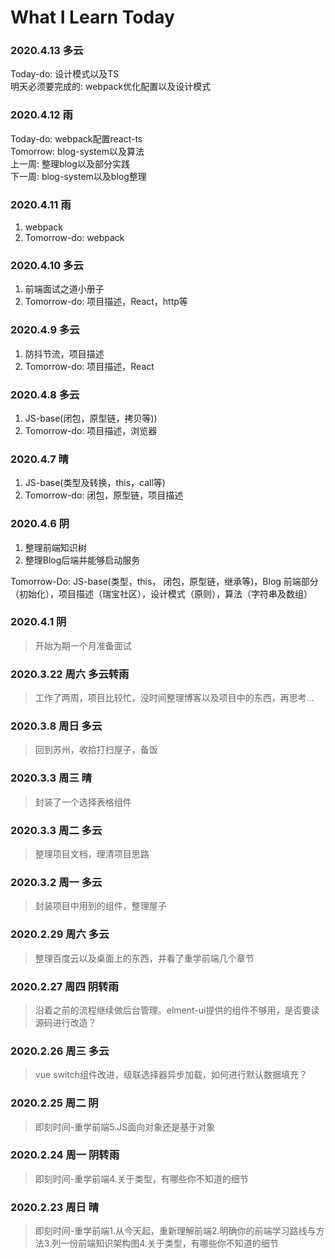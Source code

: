 
# What I Learn Today

### 2020.4.13 多云

Today-do: 设计模式以及TS  
明天必须要完成的: webpack优化配置以及设计模式

### 2020.4.12 雨

Today-do: webpack配置react-ts  
Tomorrow: blog-system以及算法  
上一周: 整理blog以及部分实践  
下一周: blog-system以及blog整理

### 2020.4.11 雨

1. webpack
2. Tomorrow-do: webpack

### 2020.4.10 多云

1. 前端面试之道小册子
2. Tomorrow-do: 项目描述，React，http等

### 2020.4.9 多云

1. 防抖节流，项目描述
2. Tomorrow-do: 项目描述，React

### 2020.4.8 多云

1. JS-base(闭包，原型链，拷贝等))
2. Tomorrow-do: 项目描述，浏览器

### 2020.4.7 晴

1. JS-base(类型及转换，this，call等)
2. Tomorrow-do: 闭包，原型链，项目描述

### 2020.4.6 阴

1. 整理前端知识树
2. 整理Blog后端并能够启动服务

Tomorrow-Do: JS-base(类型，this， 闭包，原型链，继承等)，Blog 前端部分（初始化），项目描述（瑞宝社区），设计模式（原则），算法（字符串及数组）

### 2020.4.1 阴

> 开始为期一个月准备面试

### 2020.3.22 周六 多云转雨

> 工作了两周，项目比较忙，没时间整理博客以及项目中的东西，再思考...

### 2020.3.8 周日 多云

> 回到苏州，收拾打扫屋子，备饭

### 2020.3.3 周三 晴

> 封装了一个选择表格组件

### 2020.3.3 周二 多云

> 整理项目文档，理清项目思路

### 2020.3.2 周一 多云

> 封装项目中用到的组件，整理屋子

### 2020.2.29 周六 多云

> 整理百度云以及桌面上的东西，并看了重学前端几个章节

### 2020.2.27 周四 阴转雨

> 沿着之前的流程继续做后台管理。elment-ui提供的组件不够用，是否要读源码进行改造？

### 2020.2.26 周三 多云

> vue switch组件改进，级联选择器异步加载，如何进行默认数据填充？

### 2020.2.25 周二 阴

> 即刻时间-重学前端5.JS面向对象还是基于对象

### 2020.2.24 周一 阴转雨

> 即刻时间-重学前端4.关于类型，有哪些你不知道的细节

### 2020.2.23 周日 晴

> 即刻时间-重学前端1.从今天起，重新理解前端2.明确你的前端学习路线与方法3.列一份前端知识架构图4.关于类型，有哪些你不知道的细节
